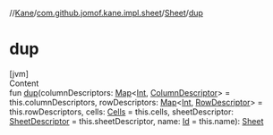 //[Kane](../../index.md)/[com.github.jomof.kane.impl.sheet](../index.md)/[Sheet](index.md)/[dup](dup.md)



# dup  
[jvm]  
Content  
fun [dup](dup.md)(columnDescriptors: [Map](https://kotlinlang.org/api/latest/jvm/stdlib/kotlin.collections/-map/index.html)<[Int](https://kotlinlang.org/api/latest/jvm/stdlib/kotlin/-int/index.html), [ColumnDescriptor](../-column-descriptor/index.md)> = this.columnDescriptors, rowDescriptors: [Map](https://kotlinlang.org/api/latest/jvm/stdlib/kotlin.collections/-map/index.html)<[Int](https://kotlinlang.org/api/latest/jvm/stdlib/kotlin/-int/index.html), [RowDescriptor](../../com.github.jomof.kane.api/-row-descriptor/index.md)> = this.rowDescriptors, cells: [Cells](../-cells/index.md) = this.cells, sheetDescriptor: [SheetDescriptor](../../com.github.jomof.kane.api/-sheet-descriptor/index.md) = this.sheetDescriptor, name: [Id](../../com.github.jomof.kane.impl/index.md#%5Bcom.github.jomof.kane.impl%2FId%2F%2F%2FPointingToDeclaration%2F%5D%2FClasslikes%2F-1279169165) = this.name): [Sheet](index.md)  



